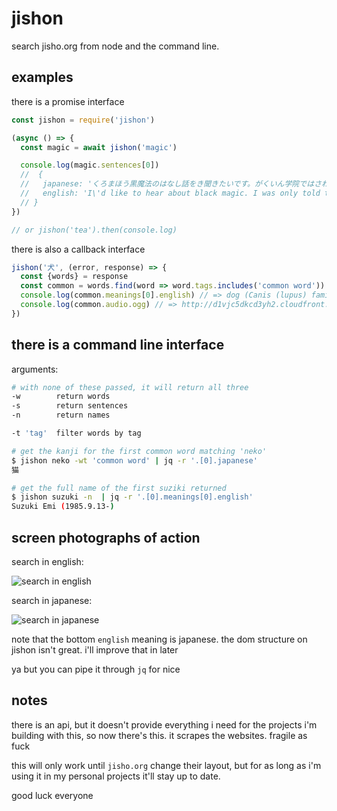# jishon

search jisho.org from node and the command line.

## examples

there is a promise interface

```js
const jishon = require('jishon')

(async () => {
  const magic = await jishon('magic')

  console.log(magic.sentences[0])
  //  {
  //   japanese: 'くろまほう黒魔法のはなし話をき聞きたいです。がくいん学院ではさわりしかき聞いたことがないんですがきょうみ興味があります。',
  //   english: 'I\'d like to hear about black magic. I was only told the highlights in the academy, and it interests me.\n        — Tatoeba'
  // }
})

// or jishon('tea').then(console.log)
```

there is also a callback interface

```js
jishon('犬', (error, response) => {
  const {words} = response
  const common = words.find(word => word.tags.includes('common word'))
  console.log(common.meanings[0].english) // => dog (Canis (lupus) familiaris)
  console.log(common.audio.ogg) // => http://d1vjc5dkcd3yh2.cloudfront.net/audio_ogg/10ce3f5eb7b4a9a03c4dafce2af60e28.ogg
})
```

## there is a command line interface

arguments:

```sh
# with none of these passed, it will return all three
-w        return words
-s        return sentences
-n        return names

-t 'tag'  filter words by tag
```

```sh
# get the kanji for the first common word matching 'neko'
$ jishon neko -wt 'common word' | jq -r '.[0].japanese'
猫

# get the full name of the first suziki returned
$ jishon suzuki -n  | jq -r '.[0].meanings[0].english'
Suzuki Emi (1985.9.13-)
```

## screen photographs of action

search in english:

![search in english](https://chee.party/s/povoc/buqik.png)

search in japanese:

![search in japanese](https://chee.party/s/ratad/rixar.png)

note that the bottom `english` meaning is japanese. the dom structure on jishon
isn't great. i'll improve that in later

ya but you can pipe it through `jq` for nice

## notes

there is an api, but it doesn't provide everything i need for the projects i'm
building with this, so now there's this. it scrapes the websites. fragile as
fuck

this will only work until `jisho.org` change their layout, but for as long as
i'm using it in my personal projects it'll stay up to date.

good luck everyone

